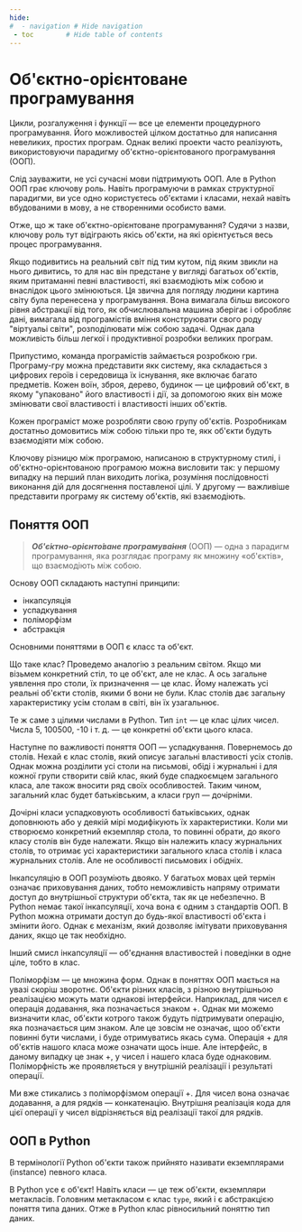 ```yaml
---
hide:
#  - navigation # Hide navigation
 - toc        # Hide table of contents
---
```


# Об'єктно-орієнтоване програмування

Цикли, розгалуження і функції — все це елементи процедурного програмування. Його можливостей цілком достатньо для написання невеликих, простих програм. Однак великі проекти часто реалізують, використовуючи парадигму об'єктно-орієнтованого програмування (ООП).

Слід зауважити, не усі сучасні мови підтримують ООП. Але в Python ООП грає ключову роль. Навіть програмуючи в рамках структурної парадигми, ви усе одно користуєтесь об'єктами і класами, нехай навіть вбудованими в мову, а не створенними особисто вами.

Отже, що ж таке об'єктно-орієнтоване програмування? Судячи з назви, ключову роль тут відіграють якісь об'єкти, на які орієнтується весь процес програмування.

Якщо подивитись на реальний світ під тим кутом, під яким звикли на нього дивитись, то для нас він предстане у вигляді багатьох об'єктів, яким притаманні певні властивості, які взаємодіють між собою и внаслідок цього змінюються. Ця звична для погляду людини картина світу була перенесена у програмування. 
Вона вимагала більш високого рівня абстракції від того, як обчислювальна машина зберігає і обробляє дані, вимагала від програмістів вміння конструювати свого роду "віртуальі світи", розподілювати між собою задачі. Однак дала можливість більш легкої і продуктивної розробки великих програм.

Припустимо, команда програмістів займається розробкою гри. Програму-гру можна представити якк систему, яка складається з цифрових героїв і середовища їх існування, яке включає багато предметів. Кожен воїн, зброя, дерево, будинок — це цифровий об'єкт, в якому "упаковано" його властивості і дії, за допомогою яких він може змінювати свої властивості і властивості інших об'єктів. 

Кожен програміст може розробляти свою групу об'єктів. Розробникам достатньо домовитись між собою тільки про те, якк об'єкти будуть взаємодіяти між собою.

Ключову різницю між програмою, написаною в структурному стилі, і об'єктно-орієнтованою програмою можна висловити так: у першому випадку на перший план виходить логіка, розуміння послідовності виконання дій для досягнення поставленої цілі. У другому — важливіше представити програму як систему об'єктів, які взаємодіють.

## Поняття ООП

> ***Об'є́ктно-орієнто́ване програмува́ння*** (ООП) — одна з парадигм програмування, яка розглядає програму як множину «об'єктів», що взаємодіють між собою. 

Основу ООП складають наступні принципи: 

- інкапсуляція
- успадкування
- поліморфізм
- абстракція

Основними поняттями в ООП є класс та об'єкт. 

Що таке клас? 
Проведемо аналогію з реальним світом. 
Якщо ми візьмем конкретний стіл, то це об'єкт, але не клас. 
А ось загальне уявлення про столи, їх призначення — це клас. 
Йому належать усі реальні об'єкти столів, якими б вони не були. 
Клас столів дає загальну характеристику усім столам в світі, він їх узагальнює.

Те ж саме з цілими числами в Python. 
Тип `int` — це клас цілих чисел. 
Числа 5, 100500, -10 і т. д. — це конкретні об'єкти цього класа.

Наступне по важливості поняття ООП — успадкування. Повернемось до столів. Нехай є клас столів, який описує загальні властивості усіх столів. Однак можна розділити усі столи на письмові, обіді і журнальні і для кожної групи створити свій клас, який буде спадкоємцем загального класа, але також вносити ряд своїх особливостей. Таким чином, загальний клас будет батьківським, а класи груп — дочірніми.

Дочірні класи успадковують особливості батьківських, однак доповнюють або у деякій мірі модифікують їх характеристики. Коли ми створюємо конкретний екземпляр стола, то повинні обрати, до якого класу столів він буде належати. Якщо він належить класу журнальних столів, то отримає усі характеристики загального класа столів і класа журнальних столів. Але не особливості письмових і обідніх.

Інкапсуляцію в ООП розуміють двояко. У багатьох мовах цей термін означає приховування даних, тобто неможливість напряму отримати доступ до внутрішньої структури об'єкта, так як це небезпечно. В Python немає такої інкапсуляції, хоча вона є одним з стандартів ООП. В Python можна отримати доступ до будь-якої властивості об'єкта і змінити його. Однак є механізм, який дозволяє імітувати приховування даних, якщо це так необхідно.

Інший смисл інкапсуляції — об'єднання властивостей і поведінки в одне ціле, тобто в клас.

Поліморфізм — це множина форм. Однак в поняттях ООП мається на увазі скоріш зворотнє. Об'єкти різних класів, з різною внутрішньою реалізацією можуть мати однакові інтерфейси. Наприклад, для чисел є операція додавання, яка позначається знаком +. Однак ми можемо визначити клас, об'єкти котрого також будуть підтримувати операцію, яка позначається цим знаком. Але це зовсім не означає, щоо об'єкти повинні бути числами, і буде отримуватись якась сума. Операція + для об'єктів нашого класа може означати щось інше. Але інтерфейс, в даному випадку це знак +, у чисел і нашего класа буде однаковим. Поліморфність же проявляється у внутрішній реалізації і результаті операції.

Ми вже стикались з поліморфізмом операції +. Для чисел вона означає додавання, а для рядків — конкатенацію. Внутрішня реалізація кода для цієї операції у чисел відрізняється від реалізації такої для рядків.

## ООП в Python

В термінології Python об'єкти також прийнято називати екземплярами (instance) певного класа. 
<!-- Це пов'язано з тим, що в ньому усі класи самі є об'єктами класа type.-->

В Python усе є об'єкт! 
Навіть класи — це теж об'єкти, екземпляри метакласів. 
Головним метакласом є клас `type`, 
який і є абстракцією поняття типа даних. 
Отже в Python клас рівносильний поняттю тип даних. 
